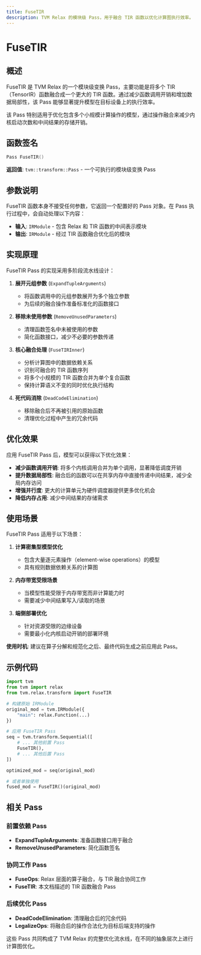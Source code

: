 ```yaml
---
title: FuseTIR
description: TVM Relax 的模块级 Pass，用于融合 TIR 函数以优化计算图执行效率。
---
```


# FuseTIR

## 概述

FuseTIR 是 TVM Relax 的一个模块级变换 Pass，主要功能是将多个 TIR（TensorIR）函数融合成一个更大的 TIR 函数。通过减少函数调用开销和增加数据局部性，该 Pass 能够显著提升模型在目标设备上的执行效率。

该 Pass 特别适用于优化包含多个小规模计算操作的模型，通过操作融合来减少内核启动次数和中间结果的存储开销。

## 函数签名

```cpp
Pass FuseTIR()
```

**返回值**: `tvm::transform::Pass` - 一个可执行的模块级变换 Pass

## 参数说明

FuseTIR 函数本身不接受任何参数，它返回一个配置好的 Pass 对象。在 Pass 执行过程中，会自动处理以下内容：

- **输入**: `IRModule` - 包含 Relax 和 TIR 函数的中间表示模块
- **输出**: `IRModule` - 经过 TIR 函数融合优化后的模块

## 实现原理

FuseTIR Pass 的实现采用多阶段流水线设计：

1. **展开元组参数** (`ExpandTupleArguments`)
   - 将函数调用中的元组参数展开为多个独立参数
   - 为后续的融合操作准备标准化的函数接口

2. **移除未使用参数** (`RemoveUnusedParameters`)
   - 清理函数签名中未被使用的参数
   - 简化函数接口，减少不必要的参数传递

3. **核心融合处理** (`FuseTIRInner`)
   - 分析计算图中的数据依赖关系
   - 识别可融合的 TIR 函数序列
   - 将多个小规模的 TIR 函数合并为单个复合函数
   - 保持计算语义不变的同时优化执行结构

4. **死代码消除** (`DeadCodeElimination`)
   - 移除融合后不再被引用的原始函数
   - 清理优化过程中产生的冗余代码

## 优化效果

应用 FuseTIR Pass 后，模型可以获得以下优化效果：

- **减少函数调用开销**: 将多个内核调用合并为单个调用，显著降低调度开销
- **提升数据局部性**: 融合后的函数可以在共享内存中直接传递中间结果，减少全局内存访问
- **增强并行度**: 更大的计算单元为硬件调度器提供更多优化机会
- **降低内存占用**: 减少中间结果的存储需求

## 使用场景

FuseTIR Pass 适用于以下场景：

1. **计算密集型模型优化**
   - 包含大量逐元素操作（element-wise operations）的模型
   - 具有规则数据依赖关系的计算图

2. **内存带宽受限场景**
   - 当模型性能受限于内存带宽而非计算能力时
   - 需要减少中间结果写入/读取的场景

3. **端侧部署优化**
   - 针对资源受限的边缘设备
   - 需要最小化内核启动开销的部署环境

**使用时机**: 建议在算子分解和规范化之后、最终代码生成之前应用此 Pass。

## 示例代码

```python
import tvm
from tvm import relax
from tvm.relax.transform import FuseTIR

# 构建原始 IRModule
original_mod = tvm.IRModule({
    "main": relax.Function(...)
})

# 应用 FuseTIR Pass
seq = tvm.transform.Sequential([
    # ... 其他前置 Pass
    FuseTIR(),
    # ... 其他后置 Pass
])

optimized_mod = seq(original_mod)

# 或者单独使用
fused_mod = FuseTIR()(original_mod)
```

## 相关 Pass

### 前置依赖 Pass
- **ExpandTupleArguments**: 准备函数接口用于融合
- **RemoveUnusedParameters**: 简化函数签名

### 协同工作 Pass
- **FuseOps**: Relax 层面的算子融合，与 TIR 融合协同工作
- **FuseTIR**: 本文档描述的 TIR 函数融合 Pass

### 后续优化 Pass
- **DeadCodeElimination**: 清理融合后的冗余代码
- **LegalizeOps**: 将融合后的操作合法化为目标后端支持的操作

这些 Pass 共同构成了 TVM Relax 的完整优化流水线，在不同的抽象层次上进行计算图优化。